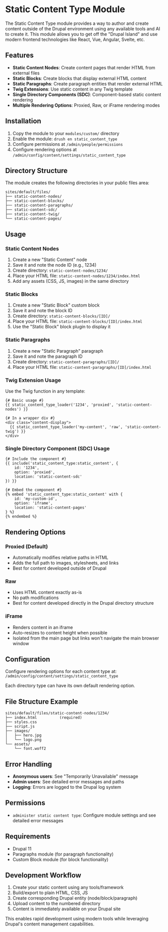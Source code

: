 # Static Content Type Module

The Static Content Type module provides a way to author and create content
outside of the Drupal environment using any available tools and AI to create
it. This module allows you to get off the "Drupal Island" and use modern
frontend technologies like React, Vue, Angular, Svelte, etc.

## Features

- **Static Content Nodes**: Create content pages that render HTML from external
  files
- **Static Blocks**: Create blocks that display external HTML content
- **Static Paragraphs**: Create paragraph entities that render external HTML
- **Twig Extensions**: Use static content in any Twig template
- **Single Directory Components (SDC)**: Component-based static content
  rendering
- **Multiple Rendering Options**: Proxied, Raw, or iFrame rendering modes

## Installation

1. Copy the module to your `modules/custom/` directory
2. Enable the module: `drush en static_content_type`
3. Configure permissions at `/admin/people/permissions`
4. Configure rendering options at
   `/admin/config/content/settings/static_content_type`

## Directory Structure

The module creates the following directories in your public files area:

```
sites/default/files/
├── static-content-nodes/
├── static-content-blocks/
├── static-content-paragraphs/
├── static-content-sdc/
├── static-content-twig/
└── static-content-pages/
```

## Usage

### Static Content Nodes

1. Create a new "Static Content" node
2. Save it and note the node ID (e.g., 1234)
3. Create directory: `static-content-nodes/1234/`
4. Place your HTML file: `static-content-nodes/1234/index.html`
5. Add any assets (CSS, JS, images) in the same directory

### Static Blocks

1. Create a new "Static Block" custom block
2. Save it and note the block ID
3. Create directory: `static-content-blocks/[ID]/`
4. Place your HTML file: `static-content-blocks/[ID]/index.html`
5. Use the "Static Block" block plugin to display it

### Static Paragraphs

1. Create a new "Static Paragraph" paragraph
2. Save it and note the paragraph ID
3. Create directory: `static-content-paragraphs/[ID]/`
4. Place your HTML file: `static-content-paragraphs/[ID]/index.html`

### Twig Extension Usage

Use the Twig function in any template:

```twig
{# Basic usage #}
{{ static_content_type_loader('1234', 'proxied', 'static-content-nodes') }}

{# In a wrapper div #}
<div class="content-display">
  {{ static_content_type_loader('my-content', 'raw', 'static-content-twig') }}
</div>
```

### Single Directory Component (SDC) Usage

```twig
{# Include the component #}
{{ include('static_content_type:static_content', { 
    id: '1234', 
    option: 'proxied', 
    location: 'static-content-sdc' 
}) }}

{# Embed the component #}
{% embed 'static_content_type:static_content' with { 
    id: 'my-custom-id', 
    option: 'iframe', 
    location: 'static-content-pages' 
} %}
{% endembed %}
```

## Rendering Options

### Proxied (Default)
- Automatically modifies relative paths in HTML
- Adds the full path to images, stylesheets, and links
- Best for content developed outside of Drupal

### Raw  
- Uses HTML content exactly as-is
- No path modifications
- Best for content developed directly in the Drupal directory structure

### iFrame
- Renders content in an iframe
- Auto-resizes to content height when possible
- Isolated from the main page but links won't navigate the main browser window

## Configuration

Configure rendering options for each content type at:
`/admin/config/content/settings/static_content_type`

Each directory type can have its own default rendering option.

## File Structure Example

```
sites/default/files/static-content-nodes/1234/
├── index.html          (required)
├── styles.css
├── script.js
├── images/
│   ├── hero.jpg
│   └── logo.png
└── assets/
    └── font.woff2
```

## Error Handling

- **Anonymous users**: See "Temporarily Unavailable" message
- **Admin users**: See detailed error messages and paths
- **Logging**: Errors are logged to the Drupal log system

## Permissions

- `administer static content type`: Configure module settings and see detailed
  error messages

## Requirements

- Drupal 11
- Paragraphs module (for paragraph functionality)
- Custom Block module (for block functionality)

## Development Workflow

1. Create your static content using any tools/framework
2. Build/export to plain HTML, CSS, JS
3. Create corresponding Drupal entity (node/block/paragraph)
4. Upload content to the numbered directory
5. Content is immediately available on your Drupal site

This enables rapid development using modern tools while leveraging Drupal's
content management capabilities.
